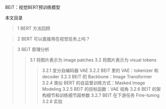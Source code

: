 BEiT：视觉BERT预训练模型


本文目录
> 1 BERT 方法回顾

> 2 BERT 可以直接用在视觉任务上吗？

> 3 BEiT 原理分析
>>  3.1 将图片表示为 image patches
>>  3.2 将图片表示为 visual tokens
>>>  3.2.1 变分自编码器 VAE
>>>   3.2.2 BEIT 里的 VAE：tokenizer 和 decoder
>>>  3.2.3 BEIT 的 Backbone：Image Transformer
>>> 3.2.4 类似 BERT 的自监督训练方式：Masked Image Modeling
>>> 3.2.5 BEIT 的目标函数：VAE 视角
>>> 3.2.6 BEIT 的架构细节和训练细节超参数
>>> 3.2.7 BEIT 在下游任务 Fine-tuning
>>> 3.2.8 实验
